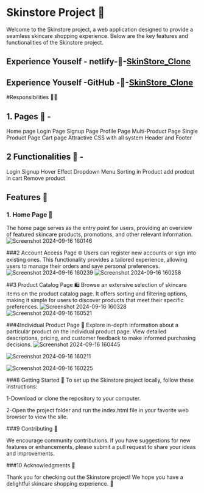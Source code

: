 # Skinstore Project 🌟

Welcome to the Skinstore project, a web application designed to provide a seamless skincare shopping experience. Below are the key features and functionalities of the Skinstore project.

## Experience Youself - netlify-🔗-[SkinStore_Clone](https://storeinskine.netlify.app/)
## Experience Youself  -GitHub -🔗-[SkinStore_Clone](https://ashokdhinda.github.io/Skin_store_clone/)

#Responsibilities 🙌🏽 
## 1. Pages 📃 -
Home page
Login Page
Signup Page
Profile Page
Multi-Product Page
Single Product Page
Cart page
Attractive CSS with all system 
Header and Footer

 ## 2 Functionalities 🤖 -
 Login 
 Signup
 Hover Effect
 Dropdown Menu 
Sorting in Product
add prodcut in cart
Remove product
## Features 🚀

### 1. Home Page 🏡
The home page serves as the entry point for users, providing an overview of featured skincare products, promotions, and other relevant information.
![Screenshot 2024-09-16 160146](https://github.com/user-attachments/assets/d73d3f59-dbfb-4f86-a6b9-bdd5b36fb34e)

###2 Account Access Page 🌐
Users can register new accounts or sign into existing ones. This functionality provides a tailored experience, allowing users to manage their orders and save personal preferences.
![Screenshot 2024-09-16 160239](https://github.com/user-attachments/assets/e1f18b42-9316-425d-a7c8-bea67bdaadbe)
![Screenshot 2024-09-16 160258](https://github.com/user-attachments/assets/6a121331-e990-4b15-bb19-d510c7fe896f)


##3 Product Catalog Page 🛍️
Browse an extensive selection of skincare items on the product catalog page. It offers sorting and filtering options, making it simple for users to discover products that meet their specific preferences.
![Screenshot 2024-09-16 160328](https://github.com/user-attachments/assets/6fdbbc34-6b5b-4bf5-b697-7401300d13bf)
![Screenshot 2024-09-16 160521](https://github.com/user-attachments/assets/1a5cc7a6-5922-49a7-8929-4abd87e2a1b2)

###4Individual Product Page 🌟
Explore in-depth information about a particular product on the individual product page. View detailed descriptions, pricing, and customer feedback to make informed purchasing decisions.
![Screenshot 2024-09-16 160445](https://github.com/user-attachments/assets/cbf279c7-f030-4015-828a-ce05e5051280)

![Screenshot 2024-09-16 160211](https://github.com/user-attachments/assets/2f0fbc94-9617-4bf4-b9a2-e9ddbc6b614f)


![Screenshot 2024-09-16 160225](https://github.com/user-attachments/assets/b2afa55e-ac83-41c8-bef4-0bea0ffd763a)

###8 Getting Started 🚀
To set up the Skinstore project locally, follow these instructions:

1-Download or clone the repository to your computer.

2-Open the project folder and run the index.html file in your favorite web browser to view the site.

###9 Contributing 🤝

We encourage community contributions. If you have suggestions for new features or enhancements,
please submit a pull request to share your ideas and improvements.

###10 Acknowledgments 🙏

Thank you for checking out the Skinstore project! We hope you have a delightful skincare shopping experience. 🌸
